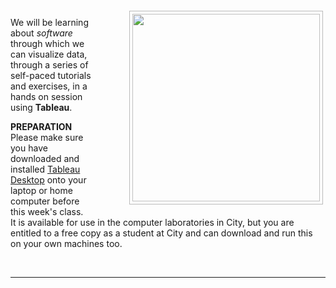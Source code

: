 <div style="float:right">
<img src="https://jsndyks.github.io/sg2047/img/week03.preparation.jpg" width=300px style="border:1px #bbb solid; margin:4px; padding:4px; margin-left:4em" />
</div>

We will be learning about _software_ through which we can visualize data, through a series of self-paced tutorials and exercises, in a hands on session using **Tableau**.

**PREPARATION**<br/>
Please make sure you have downloaded and installed [Tableau Desktop](https://moodle.city.ac.uk/mod/page/view.php?id=2381590) onto your laptop or home computer before this week's class.<br/>
It is available for use in the computer laboratories in City, but you are entitled to a free copy as a student at City and can download and run this on your own machines too.

<!---
You also need to complete the [Week 02 - Homework](https://moodle.city.ac.uk/mod/page/view.php?id=2381610) to consolidate last week's learning and prepare for _Making Data Graphics_!

--->

<div style="clear:both"/>

&nbsp;

---

